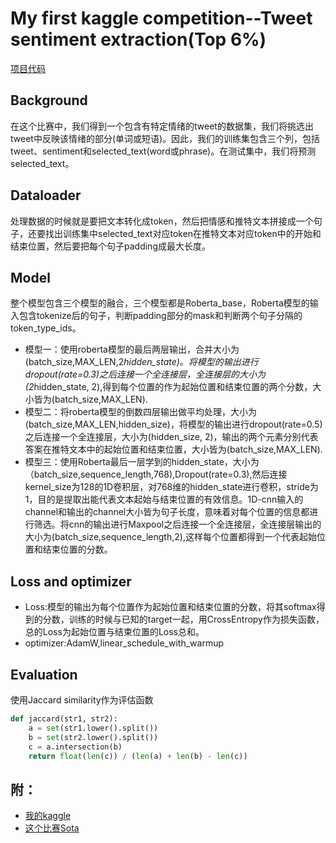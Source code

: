 # My first kaggle competition--Tweet sentiment extraction(Top 6%)
[项目代码](https://github.com/wuzhixin1010/Practice/blob/master/%E7%89%B9%E5%BE%81%E6%8F%90%E5%8F%96Kaggle-Tweet%20sentiment%20extration/my-final.ipynb)
## Background
在这个比赛中，我们得到一个包含有特定情绪的tweet的数据集，我们将挑选出tweet中反映该情绪的部分(单词或短语)。因此，我们的训练集包含三个列，包括tweet、sentiment和selected_text(word或phrase)。在测试集中，我们将预测selected_text。
## Dataloader
处理数据的时候就是要把文本转化成token，然后把情感和推特文本拼接成一个句子，还要找出训练集中selected_text对应token在推特文本对应token中的开始和结束位置，然后要把每个句子padding成最大长度。
## Model
整个模型包含三个模型的融合，三个模型都是Roberta_base，Roberta模型的输入包含tokenize后的句子，判断padding部分的mask和判断两个句子分隔的token_type_ids。
+ 模型一：使用roberta模型的最后两层输出，合并大小为(batch_size,MAX_LEN,2*hidden_state)。将模型的输出进行dropout(rate=0.3)之后连接一个全连接层，全连接层的大小为(2*hidden_state, 2),得到每个位置的作为起始位置和结束位置的两个分数，大小皆为(batch_size,MAX_LEN).
+ 模型二：将roberta模型的倒数四层输出做平均处理，大小为(batch_size,MAX_LEN,hidden_size)，将模型的输出进行dropout(rate=0.5)之后连接一个全连接层，大小为(hidden_size, 2)，输出的两个元素分别代表答案在推特文本中的起始位置和结束位置，大小皆为(batch_size,MAX_LEN).
+ 模型三：使用Roberta最后一层学到的hidden_state，大小为（batch_size,sequence_length,768),Dropout(rate=0.3),然后连接kernel_size为128的1D卷积层，对768维的hidden_state进行卷积，stride为1，目的是提取出能代表文本起始与结束位置的有效信息。1D-cnn输入的channel和输出的channel大小皆为句子长度，意味着对每个位置的信息都进行筛选。将cnn的输出进行Maxpool之后连接一个全连接层，全连接层输出的大小为(batch_size,sequence_length,2),这样每个位置都得到一个代表起始位置和结束位置的分数。
## Loss and optimizer
+ Loss:模型的输出为每个位置作为起始位置和结束位置的分数，将其softmax得到的分数，训练的时候与已知的target一起，用CrossEntropy作为损失函数，总的Loss为起始位置与结束位置的Loss总和。
+ optimizer:AdamW,linear_schedule_with_warmup
## Evaluation
使用Jaccard similarity作为评估函数
```python
def jaccard(str1, str2): 
    a = set(str1.lower().split()) 
    b = set(str2.lower().split())
    c = a.intersection(b)
    return float(len(c)) / (len(a) + len(b) - len(c))

```
## 附：
+ [我的kaggle](https://www.kaggle.com/wuzhixin)
+ [这个比赛Sota](https://www.kaggle.com/c/tweet-sentiment-extraction/discussion/159477)
